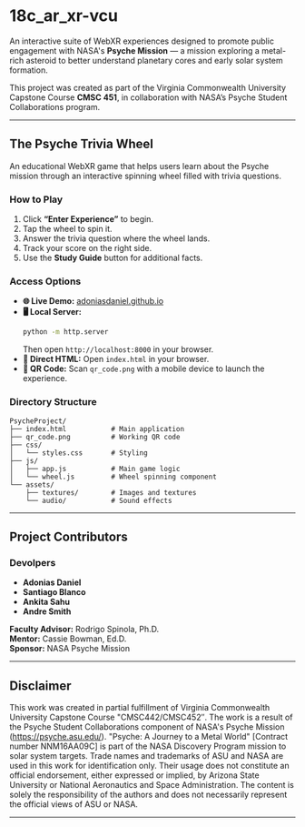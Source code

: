 # 18c_ar_xr-vcu

An interactive suite of WebXR experiences designed to promote public engagement with NASA's **Psyche Mission** — a mission exploring a metal-rich asteroid to better understand planetary cores and early solar system formation.

This project was created as part of the Virginia Commonwealth University Capstone Course **CMSC 451**, in collaboration with NASA’s Psyche Student Collaborations program.

---

## The Psyche Trivia Wheel  

An educational WebXR game that helps users learn about the Psyche mission through an interactive spinning wheel filled with trivia questions.

### How to Play
1. Click **“Enter Experience”** to begin.
2. Tap the wheel to spin it.
3. Answer the trivia question where the wheel lands.
4. Track your score on the right side.
5. Use the **Study Guide** button for additional facts.

### Access Options
- **🌐 Live Demo:** [adoniasdaniel.github.io](https://adoniasdaniel.github.io)  
- **🖥️ Local Server:**
  ```bash
  python -m http.server
  ```
  Then open `http://localhost:8000` in your browser.
- **📂 Direct HTML:** Open `index.html` in your browser.
- **📱 QR Code:** Scan `qr_code.png` with a mobile device to launch the experience.

### Directory Structure
```
PsycheProject/
├── index.html           # Main application
├── qr_code.png          # Working QR code
├── css/
│   └── styles.css       # Styling
├── js/
│   ├── app.js           # Main game logic
│   └── wheel.js         # Wheel spinning component
└── assets/
    ├── textures/        # Images and textures
    └── audio/           # Sound effects
```

---

## Project Contributors

### Devolpers

- **Adonias Daniel** 
- **Santiago Blanco** 
- **Ankita Sahu**
- **Andre Smith** 

**Faculty Advisor:** Rodrigo Spinola, Ph.D.  
**Mentor:** Cassie Bowman, Ed.D.  
**Sponsor:** NASA Psyche Mission  

---

## Disclaimer

This work was created in partial fulfillment of Virginia Commonwealth University Capstone Course "CMSC442/CMSC452″. The work is a result of the Psyche Student Collaborations component of NASA's Psyche Mission (https://psyche.asu.edu/). "Psyche: A Journey to a Metal World" [Contract number NNM16AA09C] is part of the NASA Discovery Program mission to solar system targets. Trade names and trademarks of ASU and NASA are used in this work for identification only. Their usage does not constitute an official endorsement, either expressed or implied, by Arizona State University or National Aeronautics and Space Administration. The content is solely the responsibility of the authors and does not necessarily represent the official views of ASU or NASA.

---
